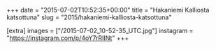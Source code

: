 +++
date = "2015-07-02T10:52:35+00:00"
title = "Hakaniemi Kalliosta katsottuna"
slug = "2015/hakaniemi-kalliosta-katsottuna"

[extra]
images = ["/2015-07-02_10-52-35_UTC.jpg"]
instagram = "https://instagram.com/p/4oY7rRIINt"
+++
